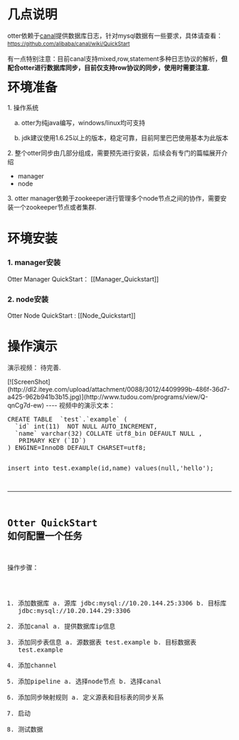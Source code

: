 <div class="blog_content">
    <div style="font-size: 14px;" class="iteye-blog-content-contain">
<h1>几点说明</h1>
<p>     otter依赖于<a href="https://github.com/alibaba/canal">canal</a>提供数据库日志，针对mysql数据有一些要求，具体请查看： <a style="font-size: 12px; line-height: 1.5;" href="https://github.com/alibaba/canal/wiki/QuickStart">https://github.com/alibaba/canal/wiki/QuickStart</a> </p>
<p>     有一点特别注意：目前canal支持mixed,row,statement多种日志协议的解析，<strong>但配合otter进行数据库同步，目前仅支持row协议的同步，使用时需要注意. </strong></p>
<p> </p>
<p><strong style="font-size: 2em; line-height: 1.5em;">环境准备</strong></p>
<p>1.  操作系统</p>
<p>&nbsp;&nbsp;&nbsp;     a.  otter为纯java编写，windows/linux均可支持</p>
<p>&nbsp;&nbsp;&nbsp;     b. jdk建议使用1.6.25以上的版本，稳定可靠，目前阿里巴巴使用基本为此版本</p>
<p> </p>
<p>2.  整个otter同步由几部分组成，需要预先进行安装，后续会有专门的篇幅展开介绍</p>
<ul>
<li>manager </li>
<li>node</li>
</ul>
<p>3.  otter manager依赖于zookeeper进行管理多个node节点之间的协作，需要安装一个zookeeper节点或者集群. </p>
<p> </p>
<h1>环境安装</h1>
<h3>1.  manager安装</h3>
<p>      Otter Manager QuickStart： [[Manager_Quickstart]]
<p> </p>
<h3>2.  node安装</h3>
<p>      Otter Node QuickStart : [[Node_Quickstart]]
<p> </p>
<h1>操作演示</h1>
<p>     演示视频： 待完善.  </p>
[![ScreenShot](http://dl2.iteye.com/upload/attachment/0088/3012/4409999b-486f-36d7-a425-962b941b3b15.jpg)](http://www.tudou.com/programs/view/Q-qnCg7d-ew)
----
视频中的演示文本：
<pre>
CREATE TABLE  `test`.`example` (
  `id` int(11)  NOT NULL AUTO_INCREMENT,
  `name` varchar(32) COLLATE utf8_bin DEFAULT NULL ,
   PRIMARY KEY (`ID`)
) ENGINE=InnoDB DEFAULT CHARSET=utf8;

insert into test.example(id,name) values(null,'hello');

-----
Otter QuickStart 如何配置一个任务
-----
操作步骤：
1.  添加数据库
    a.  源库 jdbc:mysql://10.20.144.25:3306
    b.  目标库 jdbc:mysql://10.20.144.29:3306
2.  添加canal
    a.  提供数据库ip信息 
3.  添加同步表信息
    a.  源数据表 test.example
    b.  目标数据表 test.example
4.  添加channel
5.  添加pipeline
    a.  选择node节点
    b.  选择canal
6.  添加同步映射规则
    a.  定义源表和目标表的同步关系
7.  启动
8.  测试数据 
</pre>
</div>
  </div>
</div>